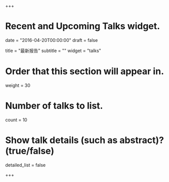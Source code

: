 +++
# Recent and Upcoming Talks widget.

date = "2016-04-20T00:00:00"
draft = false

title = "最新报告"
subtitle = ""
widget = "talks"

# Order that this section will appear in.
weight = 30

# Number of talks to list.
count = 10

# Show talk details (such as abstract)? (true/false)
detailed_list = false

+++
